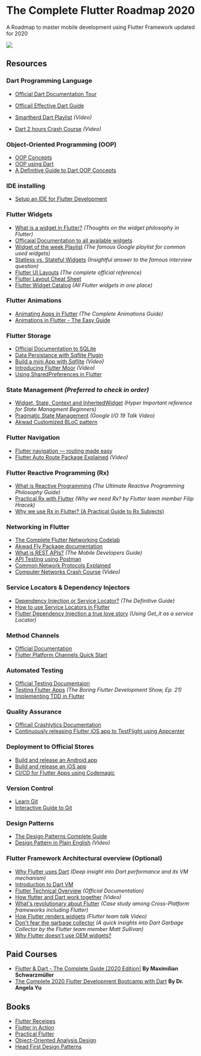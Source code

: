 # The Complete Flutter Roadmap 2020
A Roadmap to master mobile development using Flutter Framework updated for 2020



<img src="https://i.imgur.com/tcmiYbv.jpg">

## Resources

### Dart Programming Language
* [Official Dart Documentation Tour](https://dart.dev/guides/language/language-tour)
* [Officail Effective Dart Guide](https://dart.dev/guides/language/effective-dart)

* [Smartherd Dart Playlist](https://www.youtube.com/watch?v=5rtujDjt50I&feature=youtu.be&list=PLlxmoA0rQ-LyHW9voBdNo4gEEIh0SjG-q) <em>*(Video)</em>*
* [Dart 2 hours Crash Course](https://youtu.be/Ej_Pcr4uC2Q) *(Video)*

### Object-Oriented Programming (OOP)
* [OOP Concepts](https://www.freecodecamp.org/news/object-oriented-programming-concepts-21bb035f7260/)
* [OOP using Dart](https://levelup.gitconnected.com/fluttering-dart-oop-8b92cd89a7f0)
* [A Definitive Guide to Dart OOP Concepts](https://www.javatpoint.com/dart-object-oriented-concepts)

### IDE installing
* [Setup an IDE for Flutter Development](https://flutter.dev/docs/get-started/editor)

### Flutter Widgets
* [What is a widget in Flutter?](https://stackoverflow.com/questions/50958238/what-is-a-widget-in-flutter) *(Thoughts on the widget philosophy in Flutter)*
* [Officaial Documentation to all available widgets](https://flutter.dev/docs/development/ui/widgets-intro)
* [Widget of the week Playlist](https://www.youtube.com/watch?v=b_sQ9bMltGU&feature=youtu.be&list=PLjxrf2q8roU23XGwz3Km7sQZFTdB996iG) *(The famous Google playlist for common used widgets)*
* [Statless vs. Stateful Widgets](https://medium.com/flutter-community/flutter-stateful-vs-stateless-db325309deae) *(Insightful answer to the famous interview question)*
* [Flutter UI Layouts](https://flutter.dev/docs/development/ui/layout) *(The complete official reference)*
* [Flutter Layout Cheat Sheet](https://medium.com/flutter-community/flutter-layout-cheat-sheet-5363348d037e)
* [Flutter Widget Catalog](https://flutter.dev/docs/development/ui/widgets) *(All Flutter widgets in one place)*

### Flutter Animations
* [Animating Apps in Flutter](https://www.smashingmagazine.com/2019/10/animation-apps-flutter/) *(The Complete Animations Guide)*
* [Animations in Flutter - The Easy Guide](https://www.didierboelens.com/2018/06/animations-in-flutter---easy-guide---tutorial/?utm_campaign=Flutter%2BWeekly%2BNewsletter&utm_medium=web&utm_source=Flutter_Weekly_Newsletter_2)

### Flutter Storage
* [Official Documentation to SQLite](https://flutter.dev/docs/cookbook/persistence/sqlite)
* [Data Persistance with Sqflite Plugin](https://medium.com/flutterdevs/data-persistence-with-sqlite-flutter-47a6f67b973f)
* [Build a mini App with Sqflite](https://www.youtube.com/watch?v=1BwjNEKD8g8&feature=youtu.be&list=PLDQl6gZtjvFu5l20K5KTEBLCjfRjHowLj) *(Video)*
* [Introducing Flutter Moor](https://youtu.be/zpWsedYMczM) *(Video)*
* [Using SharedPreferences in Flutter](https://medium.com/flutterdevs/using-sharedpreferences-in-flutter-251755f07127)

### State Management *(Preferred to check in order)*
* [Widget, State, Context and InheritedWidget](https://www.didierboelens.com/2018/06/widget-state-context-inheritedwidget/) *(Hyper Important reference for State Managment Beginners)*
* [Pragmatic State Management](https://www.youtube.com/watch?v=d_m5csmrf7I&feature=youtu.be) *(Google I/O 19 Talk Video)*
* [Akwad Customized BLoC pattern](https://app.clickup.com/764648/v/dc/qaq8-834/qaq8-316)

### Flutter Navigation
* [Flutter navigation — routing made easy](https://itnext.io/flutter-navigation-routing-made-easy-816ddf9e2857)
* [Flutter Auto Route Package Explained](https://youtu.be/iVpVBmDhpJY) *(Video)*

### Flutter Reactive Programming (Rx)
* [What is Reactive Programming](https://gist.github.com/staltz/868e7e9bc2a7b8c1f754) *(The Ultimate Reactive Programming Philosophy Guide)*
* [Practical Rx with Flutter](https://www.youtube.com/watch?v=7O1UO5rEpRc) *(Why we need Rx? by Flutter team member Filip Hracek)*
* [Why we use Rx in Flutter? (A Practical Guide to Rx Subjects)](https://medium.com/flutter-community/why-use-rxdart-and-how-we-can-use-with-bloc-pattern-in-flutter-a64ca2c7c52d)

### Networking in Flutter
* [The Complete Flutter Networking Codelab](https://www.raywenderlich.com/5896601-flutter-networking-tutorial-getting-started)
* [Akwad Fly Package documentation](https://app.clickup.com/764648/v/dc/qaq8-834/qaq8-295)
* [What is REST APIs?](https://www.elementarydigital.co.uk/how-to-use-rest-api-in-mobile-app-development/) *(The Mobile Developers Guide)*
* [API Testing using Postman](https://medium.com/aubergine-solutions/api-testing-using-postman-323670c89f6d)
* [Common Network Protocols Explained](https://searchnetworking.techtarget.com/feature/12-common-network-protocols-and-their-functions-explained)
* [Computer Networks Crash Course](https://www.youtube.com/watch?v=3QhU9jd03a0) *(Video)*

### Service Locators & Dependency Injectors 
* [Dependency Injection or Service Locator?](https://medium.com/mobile-app-development-publication/dependency-injection-and-service-locator-4dbe4559a3ba) *(The Definitive Guide)*
* [How to use Service Locators in Flutter](https://www.burkharts.net/apps/blog/one-to-find-them-all-how-to-use-service-locators-with-flutter/)
* [Flutter Dependency Injection a true love story](https://blog.usejournal.com/flutter-di-a-true-love-story-1e5a5ae2ba2d) *(Using Get_it as a service Locator)*

### Method Channels
* [Official Documentation](https://flutter.dev/docs/development/platform-integration/platform-channels?tab=ios-channel-swift-tab)
* [Flutter Platform Channels Quick Start](https://stablekernel.com/article/flutter-platform-channels-quick-start/)

### Automated Testing
* [Official Testing Documentaion](https://flutter.dev/docs/testing)
* [Testing Flutter Apps](https://www.youtube.com/watch?v=bj-oMYyLZEY) *(The Boring Flutter Development Show, Ep. 21)*
* [Implementing TDD in Flutter](https://www.youtube.com/playlist?list=PLB6lc7nQ1n4iYGE_khpXRdJkJEp9WOech)

### Quality Assurance
* [Officail Crashlytics Documentation](https://firebase.flutter.dev/docs/crashlytics/overview/)
* [Continuously releasing Flutter iOS app to TestFlight using Appcenter](https://medium.com/@iqan/continuously-releasing-flutter-ios-app-to-testflight-using-appcenter-38dfc731d93)

### Deployment to Official Stores
* [Build and release an Android app](https://flutter.dev/docs/deployment/android)
* [Build and release an iOS app](https://flutter.dev/docs/deployment/ios)
* [CI/CD for Flutter Apps using Codemagic](https://blog.codemagic.io/getting-started-with-codemagic/)

### Version Control
* [Learn Git](https://www.atlassian.com/git)
* [Interactive Guide to Git](https://learngitbranching.js.org/)

### Design Patterns
* [The Design Patterns Complete Guide](https://refactoring.guru/design-patterns/)
* [Design Pattern in Plain English](https://www.youtube.com/watch?v=NU_1StN5Tkk) *(Video)*

### Flutter Framework Architectural overview (Optional)
* [Why Flutter uses Dart](https://hackernoon.com/why-flutter-uses-dart-dd635a054ebf) *(Deep insight into Dart performance and its VM mechanism)*
* [Introduction to Dart VM](https://mrale.ph/dartvm/)
* [Flutter Technical Overview](https://flutter.dev/docs/resources/architectural-overview) *(Official Documentation)*
* [How flutter and Dart work together](https://www.youtube.com/watch?v=iVYpeEd3Jes) *(Video)*
* [What's revolutionary about Flutter](https://hackernoon.com/whats-revolutionary-about-flutter-946915b09514) *(Case study among Cross-Platform frameworks including Flutter)*
* [How Flutter renders widgets](https://www.youtube.com/watch?v=996ZgFRENMs) *(Flutter team talk Video)*
* [Don't fear the garbage collector](https://medium.com/flutter/flutter-dont-fear-the-garbage-collector-d69b3ff1ca30) *(A quick insights into Dart Garbage Collector by the Flutter team member Matt Sullivan)*
* [Why Flutter doesn't use OEM widgets?](https://medium.com/flutter/why-flutter-doesnt-use-oem-widgets-94746e812510) 


## Paid Courses
* [Flutter & Dart - The Complete Guide [2020 Edition]](https://www.udemy.com/course/learn-flutter-dart-to-build-ios-android-apps/) <b>By Maximilian Schwarzmüller</b>
* [The Complete 2020 Flutter Development Bootcamp with Dart](https://www.udemy.com/course/flutter-bootcamp-with-dart/) <b>By Dr. Angela Yu</b>


## Books
* [Flutter Receipes](https://drive.google.com/file/d/1oju0lic0zCK2mFSIT4M3Hqzv5lWnC3jf/view?usp=sharing)
* [Flutter in Action](https://all-ebook.info/6968-flutter-in-action.html)
* [Practical Flutter](https://all-ebook.info/4392-practical-flutter-improve-your-mobile-development-with-googles-latest-open-source-sdk.html)
* [Object-Oriented Analysis Design](https://drive.google.com/file/d/1H11fjltogFPJN2erLl2mCbbptYzMJ0uS/view?usp=sharing)
* [Head First Design Patterns](https://drive.google.com/file/d/1rmm-OvGpwoR-9x4V36u0VxmQpA_0IjoB/view?usp=sharing)
